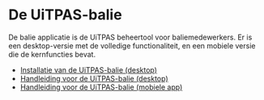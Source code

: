 ---
---

# De UiTPAS-balie

De balie applicatie is de UiTPAS beheertool voor baliemedewerkers. Er is een desktop-versie met de volledige functionaliteit, en een mobiele versie die de kernfuncties bevat.

* [Installatie van de UiTPAS-balie (desktop)](http://documentatie.uitdatabank.be/content/uitpas-handleidingen/latest/balie-browser/)
* [Handleiding voor de UiTPAS-balie (desktop)](http://documentatie.uitdatabank.be/content/uitpas-handleidingen/latest/balie-desktop/)
* [Handleiding voor de UiTPAS-balie (mobiele app)](http://documentatie.uitdatabank.be/content/uitpas-handleidingen/latest/balie-mobile/)
